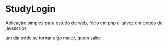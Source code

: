 # StudyLogin
Aplicação simples para estudo de web, foco em php e talvez um pouco de javascript

um dia pode se tornar algo maior, quem sabe
